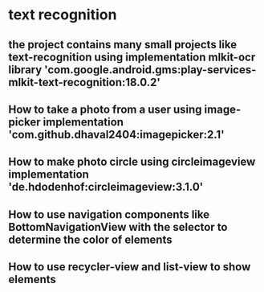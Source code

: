 # text recognition

## the project contains many small projects like text-recognition using implementation mlkit-ocr library 'com.google.android.gms:play-services-mlkit-text-recognition:18.0.2'

## How to take a photo from a user using image-picker implementation 'com.github.dhaval2404:imagepicker:2.1' 

## How to make photo circle using circleimageview implementation 'de.hdodenhof:circleimageview:3.1.0'

## How to use navigation components like BottomNavigationView with the selector to determine the color of elements 

## How to use recycler-view and list-view to show elements
